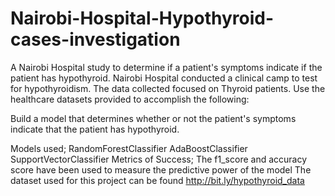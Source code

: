 # Nairobi-Hospital-Hypothyroid-cases-investigation
A Nairobi Hospital study to determine if a patient's symptoms indicate if the patient has hypothyroid.
Nairobi Hospital conducted a clinical camp to test for hypothyroidism. The data collected focused on Thyroid patients. Use the healthcare datasets provided to accomplish the following:

Build a model that determines whether or not the patient's symptoms indicate that the patient has hypothyroid.

Models used;
RandomForestClassifier
AdaBoostClassifier
SupportVectorClassifier
Metrics of Success;
The f1_score and accuracy score have been used to measure the predictive power of the model
The dataset used for this project can be found http://bit.ly/hypothyroid_data

